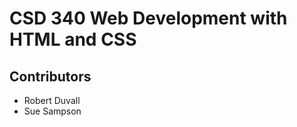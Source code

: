 <h1>CSD 340 Web Development with HTML and CSS</h1>

<h2>Contributors</h2>
<ul>
  <li>Robert Duvall</li>
  <li>Sue Sampson</li>
</ul>
